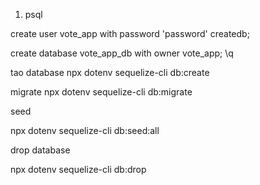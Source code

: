 1. psql

create user vote_app with password 'password' createdb;

create database vote_app_db with owner vote_app;
\q


tao database
npx dotenv sequelize-cli db:create

migrate
npx dotenv sequelize-cli db:migrate

seed

npx dotenv sequelize-cli db:seed:all

drop database

npx dotenv sequelize-cli db:drop
